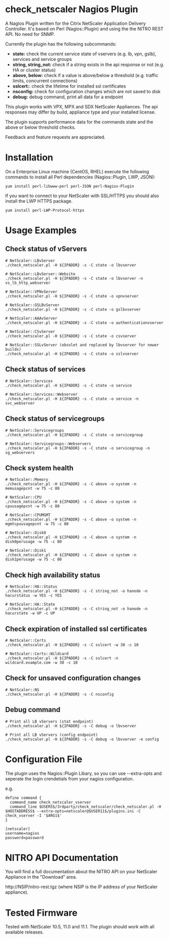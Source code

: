 # check_netscaler Nagios Plugin

A Nagios Plugin written for the Citrix NetScaler Application Delivery Controller. It's based on Perl (Nagios::Plugin) and using the the NITRO REST API. No need for SNMP.

Currently the plugin has the following subcommands:

- **state:** check the current service state of vservers (e.g. lb, vpn, gslb), services and service groups
- **string, string_not:** check if a string exists in the api response or not (e.g. HA or cluster status)
- **above, below:** check if a value is above/below a threshold (e.g. traffic limits, concurrent connections)
- **sslcert:**: check the lifetime for installed ssl certificates
- **nsconfig:** check for configuration changes which are not saved to disk
- **debug:** debug command, print all data for a endpoint

This plugin works with VPX, MPX and SDX NetScaler Appliances. The api responses may differ by build, appliance type and your installed license.

The plugin supports performance data for the commands state and the above or below threshold checks.

Feedback and feature requests are appreciated. 

# Installation

On a Enterprise Linux machine (CentOS, RHEL) execute the following commands to install all Perl dependencies (Nagios::Plugin, LWP, JSON):

    yum install perl-libwww-perl perl-JSON perl-Nagios-Plugin

If you want to connect to your NetScaler with SSL/HTTPS you should also install the LWP HTTPS package.

    yum install perl-LWP-Protocol-https

# Usage Examples

## Check status of vServers
    # NetScaler::LBvServer
    ./check_netscaler.pl -H ${IPADDR} -s -C state -o lbvserver

    # NetScaler::LBvServer::Website
    ./check_netscaler.pl -H ${IPADDR} -s -C state -o lbvserver -n vs_lb_http_webserver

    # NetScaler::VPNvServer
    ./check_netscaler.pl -H ${IPADDR} -s -C state -o vpnvserver

    # NetScaler::GSLBvServer
    ./check_netscaler.pl -H ${IPADDR} -s -C state -o gslbvserver

    # NetScaler::AAAvServer
    ./check_netscaler.pl -H ${IPADDR} -s -C state -o authenticationvserver

    # NetScaler::CSvServer
    ./check_netscaler.pl -H ${IPADDR} -s -C state -o csvserver

    # NetScaler::SSLvServer (obsolet and replaced by lbvserver for newer builds)
    ./check_netscaler.pl -H ${IPADDR} -s -C state -o sslvserver

## Check status of services
    # NetScaler::Services
    ./check_netscaler.pl -H ${IPADDR} -s -C state -o service

    # NetScaler::Services::Webserver
    ./check_netscaler.pl -H ${IPADDR} -s -C state -o service -n svc_webserver

## Check status of servicegroups
    # NetScaler::Servicegroups
    ./check_netscaler.pl -H ${IPADDR} -s -C state -o servicegroup

    # NetScaler::Servicegroups::Webservers
    ./check_netscaler.pl -H ${IPADDR} -s -C state -o servicegroup -n sg_webservers

## Check system health
    # NetScaler::Memory
    ./check_netscaler.pl -H ${IPADDR} -s -C above -o system -n memusagepcnt -w 75 -c 80

    # NetScaler::CPU
    ./check_netscaler.pl -H ${IPADDR} -s -C above -o system -n cpuusagepcnt -w 75 -c 80

    # NetScaler::CPUMGMT
    ./check_netscaler.pl -H ${IPADDR} -s -C above -o system -n mgmtcpuusagepcnt -w 75 -c 80

    # NetScaler::Disk0
    ./check_netscaler.pl -H ${IPADDR} -s -C above -o system -n disk0perusage -w 75 -c 80

    # NetScaler::Disk1
    ./check_netscaler.pl -H ${IPADDR} -s -C above -o system -n disk1perusage -w 75 -c 80

## Check high availability status
    # NetScaler::HA::Status
    ./check_netscaler.pl -H ${IPADDR} -s -C string_not -o hanode -n hacurstatus -w YES -c YES

    # NetScaler::HA::State
    ./check_netscaler.pl -H ${IPADDR} -s -C string_not -o hanode -n hacurstate -w UP -c UP

## Check expiration of installed ssl certificates
    # NetScaler::Certs
    ./check_netscaler.pl -H ${IPADDR} -s -C sslcert -w 30 -c 10

    # NetScaler::Certs::Wildcard
    ./check_netscaler.pl -H ${IPADDR} -s -C sslcert -n wildcard.example.com -w 30 -c 10

## Check for unsaved configuration changes
    # NetScaler::NS
    ./check_netscaler.pl -H ${IPADDR} -s -C nsconfig

## Debug command
    # Print all LB vServers (stat endpoint)
	./check_netscaler.pl -H ${IPADDR} -s -C debug -o lbvserver

    # Print all LB vServers (config endpoint)
	./check_netscaler.pl -H ${IPADDR} -s -C debug -o lbvserver -e config

# Configuration File
The plugin uses the Nagios::Plugin Libary, so you can use --extra-opts and seperate the login crendetials from your nagios configuration.

e.g.

```
define command {
  command_name check_netscaler_vserver
  command_line $USER5$/3rdparty/check_netscaler/check_netscaler.pl -H $HOSTADDRESS$ --extra-opts=netscaler@$USER11$/plugins.ini -C check_vserver -I '$ARG1$'
}
```

```
[netscaler]
username=nagios
password=password
```

# NITRO API Documentation

You will find a full documentation about the NITRO API on your NetScaler Appliance in the "Download" area.

http://NSIP/nitro-rest.tgz (where NSIP is the IP address of your NetScaler appliance).

# Tested Firmware

Tested with NetScaler 10.5, 11.0 and 11.1. The plugin should work with all available releases.
